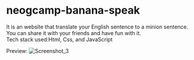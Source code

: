 # neogcamp-banana-speak
It is an website that translate your English sentence to a minion sentence.<br>
You can share it with your friends and have fun with it.<br>
Tech stack used:Html, Css, and JavaScript

Preview: 
![Screenshot_3](https://user-images.githubusercontent.com/73245914/177737081-a99f13c9-f12a-4826-a8c9-66fcf790c7e0.jpg)


